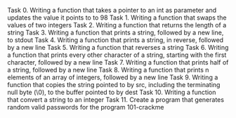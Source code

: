 Task 0.  Writing a function that takes a pointer to an int as parameter and updates the value it points to to 98
Task 1.  Writing a  function that swaps the values of two integers
Task 2.  Writing a function that returns the length of a string
Task 3.  Writing a function that prints a string, followed by a new line, to stdout
Task 4.  Writing a function that prints a string, in reverse, followed by a new line
Task 5.  Writing a function that reverses a string
Task 6.  Writing a function that prints every other character of a string, starting with the first character, followed by a new line
Task 7.  Writing a function that prints half of a string, followed by a new line
Task 8.  Writing a function that prints n elements of an array of integers, followed by a new line
Task 9.  Writing a function that copies the string pointed to by src, including the terminating null byte (\0), to the buffer pointed to by dest
Task 10. Writing a function that convert a string to an integer
Task 11. Create a program that generates random valid passwords for the program 101-crackme
